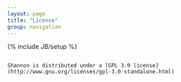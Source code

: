 ```yaml
---
layout: page
title: "License"
group: navigation
---
```


{% include JB/setup %}

~~~ 

Shannon is distributed under a [GPL 3.0 license](http://www.gnu.org/licenses/gpl-3.0-standalone.html) 

~~~
